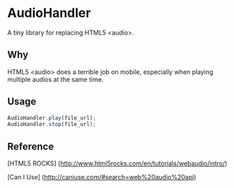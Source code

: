 # AudioHandler
A tiny library for replacing HTML5 &lt;audio>.

## Why
HTML5 &lt;audio> does a terrible job on mobile, especially when playing multiple audios at the same time.

## Usage
```js
AudioHandler.play(file_url);
AudioHandler.stop(file_url);
```

## Reference
[HTML5 ROCKS] (http://www.html5rocks.com/en/tutorials/webaudio/intro/)

[Can I Use] (http://caniuse.com/#search=web%20audio%20api)